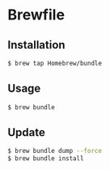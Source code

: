 # Brewfile

## Installation
```sh
$ brew tap Homebrew/bundle
```
## Usage
```sh
$ brew bundle
```

## Update
```sh
$ brew bundle dump --force
$ brew bundle install
```
